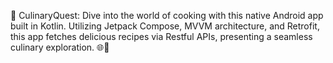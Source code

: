 🍲 CulinaryQuest: Dive into the world of cooking with this native Android app built in Kotlin. Utilizing Jetpack Compose, MVVM architecture, and Retrofit, this app fetches delicious recipes via Restful APIs, presenting a seamless culinary exploration. 🌐📱